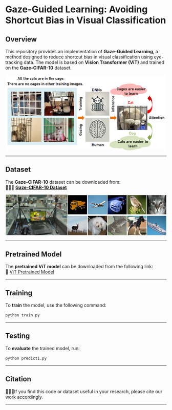 # Gaze-Guided Learning: Avoiding Shortcut Bias in Visual Classification  

## Overview  
This repository provides an implementation of **Gaze-Guided Learning**, a method designed to reduce shortcut bias in visual classification using eye-tracking data. The model is based on **Vision Transformer (ViT)** and trained on the **Gaze-CIFAR-10** dataset.  

![Example Image](https://github.com/rekkles2/Gaze-CIFAR-10/blob/main/Figure/motivation.png) 

---

## Dataset  
The **Gaze-CIFAR-10** dataset can be downloaded from:  
📂📂📂 [**Gaze-CIFAR-10 Dataset**](https://drive.google.com/drive/folders/17zR9bIDWvb0FzSEgR2vXJIKo3w6wKDVB?usp=drive_link)  

![Example Image](https://github.com/rekkles2/Gaze-CIFAR-10/blob/main/Figure/EX.png)

---

## Pretrained Model  
The **pretrained ViT model** can be downloaded from the following link:  
🔗 [ViT Pretrained Model](https://drive.google.com/file/d/1FPUIYmZ4ooMbWByXUzBRNGLcrIYvNsxz/view?usp=drive_link)  

---

## Training  
To **train** the model, use the following command:  
```bash
python train.py
```  

---

## Testing  
To **evaluate** the trained model, run:  
```bash
python predict1.py
```  

---

## Citation  
🍟🍔🥂If you find this code or dataset useful in your research, please cite our work accordingly.  

---
